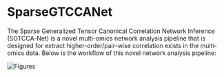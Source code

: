 # SparseGTCCANet

The Sparse Generalized Tensor Canonical Correlation Network Inference (SGTCCA-Net) is a novel multi-omics network analysis pipeline that is designed for extract higher-order/pair-wise correlation exists in the multi-omics data. Below is the workflow of this novel network analysis pipeline:


![Figures](https://user-images.githubusercontent.com/36642788/221464373-dcc8d03d-b410-484c-9d0f-1d3c89028d20.png)
